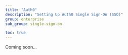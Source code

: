 ```yaml
---
title: "Auth0"
description: "Setting Up Auth0 Single Sign-On (SSO)"
group: enterprise
sub_group: single-sign-on

toc: true
---
```


Coming soon...
